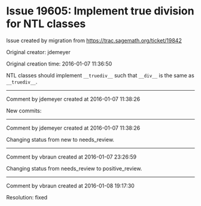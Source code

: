 # Issue 19605: Implement true division for NTL classes

Issue created by migration from https://trac.sagemath.org/ticket/19842

Original creator: jdemeyer

Original creation time: 2016-01-07 11:36:50

NTL classes should implement `__truediv__` such that `__div__` is the same as `__truediv__`.


---

Comment by jdemeyer created at 2016-01-07 11:38:26

New commits:


---

Comment by jdemeyer created at 2016-01-07 11:38:26

Changing status from new to needs_review.


---

Comment by vbraun created at 2016-01-07 23:26:59

Changing status from needs_review to positive_review.


---

Comment by vbraun created at 2016-01-08 19:17:30

Resolution: fixed
